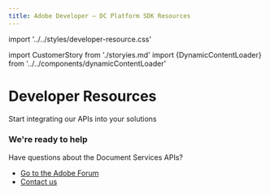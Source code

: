 ```yaml
---
title: Adobe Developer — DC Platform SDK Resources
---
```

import '../../styles/developer-resource.css'

import CustomerStory from './storyies.md'
import {DynamicContentLoader} from '../../components/dynamicContentLoader'

<Hero slots="heading, text" variant="fullwidth" theme="lightest" customLayout/>

# Developer Resources

Start integrating our APIs into your solutions

<DynamicContentLoader theme="lightest" content='usingAdobePDFService' api="https://experienceleague.adobe.com/api/articles?Solution=Document%20Services&Tags=Hero&page_size=1"/>


<DynamicContentLoader theme="lightest" content='feature' />

<DynamicContentLoader theme="lightest" content='tutorial' api="https://experienceleague.adobe.com/api/articles?Solution=Document%20Services&Tags=Tutorial&page_size=8"/>

<DynamicContentLoader theme="lightest" content='blog' api="https://www.feedrapp.info/?support=false&version=1.3.0&q=https%3A%2F%2Fmedium.com%2Ffeed%2Fadobetech%2Ftagged%2Fadobe-document-cloud&num=3"/>


<WrapperComponent slots="content" theme="lightest"/>

<CustomerStory/>

<SummaryBlock slots=" heading, text, buttons"  theme='lightest' className="vertical-padding"/>

### We're ready to help

Have questions about the Document Services APIs?

* [Go to the Adobe Forum](https://www.adobe.com/go/pdftoolsapi_forum)
* [Contact us](../pricing/contact-us.md)
